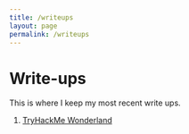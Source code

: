 ```yaml
---
title: /writeups
layout: page
permalink: /writeups
---
```


# Write-ups


This is where I keep my most recent write ups.

1. [TryHackMe Wonderland](https://github.com/Zmschellinger/Writeups/blob/main/THM/Wonderland)

